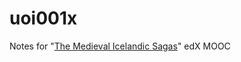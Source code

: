 # uoi001x

Notes for "[The Medieval Icelandic Sagas][1]" edX MOOC

 [1]: https://courses.edx.org/courses/course-v1:UIcelandX+UOI001X+1T2018a/course/
